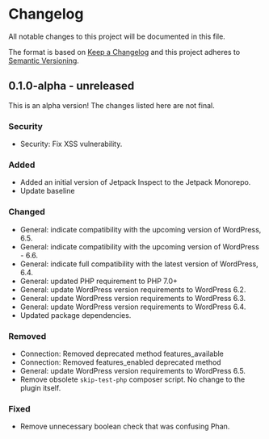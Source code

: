 # Changelog

All notable changes to this project will be documented in this file.

The format is based on [Keep a Changelog](https://keepachangelog.com/en/1.0.0/)
and this project adheres to [Semantic Versioning](https://semver.org/spec/v2.0.0.html).

## 0.1.0-alpha - unreleased

This is an alpha version! The changes listed here are not final.

### Security
- Security: Fix XSS vulnerability.

### Added
- Added an initial version of Jetpack Inspect to the Jetpack Monorepo.
- Update baseline

### Changed
- General: indicate compatibility with the upcoming version of WordPress, 6.5.
- General: indicate compatibility with the upcoming version of WordPress - 6.6.
- General: indicate full compatibility with the latest version of WordPress, 6.4.
- General: updated PHP requirement to PHP 7.0+
- General: update WordPress version requirements to WordPress 6.2.
- General: update WordPress version requirements to WordPress 6.3.
- General: update WordPress version requirements to WordPress 6.4.
- Updated package dependencies.

### Removed
- Connection: Removed deprecated method features_available
- Connection: Removed features_enabled deprecated method
- General: update WordPress version requirements to WordPress 6.5.
- Remove obsolete `skip-test-php` composer script. No change to the plugin itself.

### Fixed
- Remove unnecessary boolean check that was confusing Phan.
